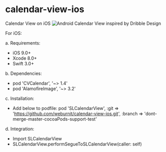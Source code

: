 # calendar-view-ios
Calendar View on iOS
![Android Calendar View inspired by Dribble Design](https://d13yacurqjgara.cloudfront.net/users/62525/screenshots/2457251/fitness_calendar.png)

For iOS:

a. Requirements:
- iOS 9.0+
- Xcode 8.0+
- Swift 3.0+

b. Dependencies:
- pod 'CVCalendar', '~> 1.4'
- pod 'AlamofireImage', '~> 3.2'

c. Installation:
- Add below to podfile:
  pod 'SLCalendarView', :git => 'https://github.com/weburnit/calendar-view-ios.git', :branch => 'dont-merge-master-cocoaPods-support-test'

d. Integration:
- Import SLCalendarView
- SLCalendarView.performSegueToSLCalendarView(caller: self)

 
